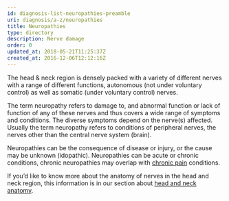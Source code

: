 ```yaml
---
id: diagnosis-list-neuropathies-preamble
uri: diagnosis/a-z/neuropathies
title: Neuropathies
type: directory
description: Nerve damage
order: 0
updated_at: 2018-05-21T11:25:37Z
created_at: 2016-12-06T12:12:16Z
---
```


<p>The head &amp; neck region is densely packed with a variety of
    different nerves with a range of different functions, autonomous
    (not under voluntary control) as well as somatic (under voluntary
    control) nerves.</p>
<p>The term neuropathy refers to damage to, and abnormal function
    or lack of function of any of these nerves and thus covers
    a wide range of symptoms and conditions. The diverse symptoms
    depend on the nerve(s) affected. Usually the term neuropathy
    refers to conditions of peripheral nerves, the nerves other
    than the central nerve system (brain).</p>
<p>Neuropathies can be the consequence of disease or injury, or
    the cause may be unknown (idopathic). Neuropathies can be
    acute or chronic conditions, chronic neuropathies may overlap
    with <a href="/treatment/other/medication/pain">chronic pain</a>    conditions.</p>
<aside>
    <p>If you’d like to know more about the anatomy of nerves in
        the head and neck region, this information is in our
        section about <a href="/diagnosis/anatomy">head and neck anatomy</a>.</p>
</aside>
